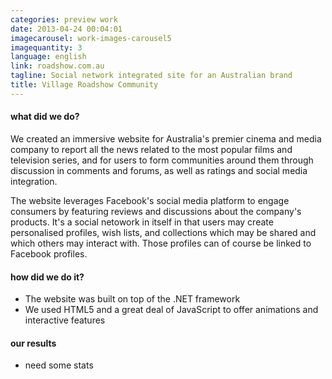 ```yaml
---
categories: preview work
date: 2013-04-24 00:04:01
imagecarousel: work-images-carousel5
imagequantity: 3
language: english
link: roadshow.com.au
tagline: Social network integrated site for an Australian brand
title: Village Roadshow Community
---
```


#### what did we do?
We created an immersive website for Australia's premier cinema and media company to report all the news related to the most popular films and television series, and for users to form communities around them through discussion in comments and forums, as well as ratings and social media integration.

The website leverages Facebook's social media platform to engage consumers by featuring reviews and discussions about the company's products. It's a social netowork in itself in that users may create personalised profiles, wish lists, and collections which may be shared and which others may interact with. Those profiles can of course be linked to Facebook profiles.

#### how did we do it?
* The website was built on top of the .NET framework
* We used HTML5 and a great deal of JavaScript to offer animations and interactive features

#### our results
* need some stats